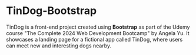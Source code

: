 # TinDog-Bootstrap
TinDog is a front-end project created using **Bootstrap** as part of the Udemy course "The Complete 2024 Web Development Bootcamp" by Angela Yu. It showcases a landing page for a fictional app called TinDog, where users can meet new and interesting dogs nearby.
